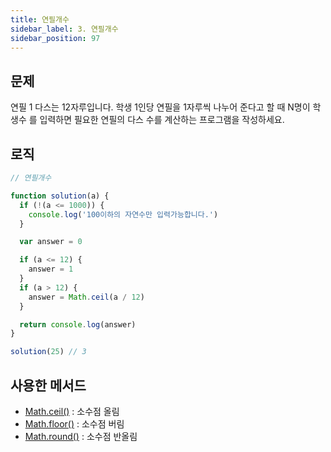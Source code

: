 ```yaml
---
title: 연필개수
sidebar_label: 3. 연필개수
sidebar_position: 97
---
```


## 문제 
연필 1 다스는 12자루입니다. 학생 1인당 연필을 1자루씩 나누어 준다고 할 때 N명이 학생수 를 입력하면 필요한 연필의 다스 수를 계산하는 프로그램을 작성하세요.

## 로직

```js
// 연필개수

function solution(a) {
  if (!(a <= 1000)) {
    console.log('100이하의 자연수만 입력가능합니다.')
  }

  var answer = 0

  if (a <= 12) {
    answer = 1
  }
  if (a > 12) {
    answer = Math.ceil(a / 12)
  }

  return console.log(answer)
}

solution(25) // 3
```

## 사용한 메서드 
- [Math.ceil()](https://developer.mozilla.org/ko/docs/Web/JavaScript/Reference/Global_Objects/Math/ceil) : 소수점 올림
- [Math.floor()](https://developer.mozilla.org/ko/docs/Web/JavaScript/Reference/Global_Objects/Math/floor) : 소수점 버림
- [Math.round()](https://developer.mozilla.org/ko/docs/Web/JavaScript/Reference/Global_Objects/Math/round) : 소수점 반올림